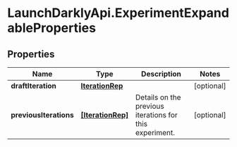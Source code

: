 # LaunchDarklyApi.ExperimentExpandableProperties

## Properties

Name | Type | Description | Notes
------------ | ------------- | ------------- | -------------
**draftIteration** | [**IterationRep**](IterationRep.md) |  | [optional] 
**previousIterations** | [**[IterationRep]**](IterationRep.md) | Details on the previous iterations for this experiment. | [optional] 


